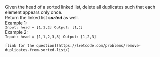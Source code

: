 Given the head of a sorted linked list, delete all duplicates such that each element appears only once.  
Return the linked list ***sorted*** as well.  
Example 1:    
`Input: head = [1,1,2]
Output: [1,2]`  
Example 2:  
`Input: head = [1,1,2,3,3]
Output: [1,2,3]`  
  
    
    [link for the question](https://leetcode.com/problems/remove-duplicates-from-sorted-list/)
